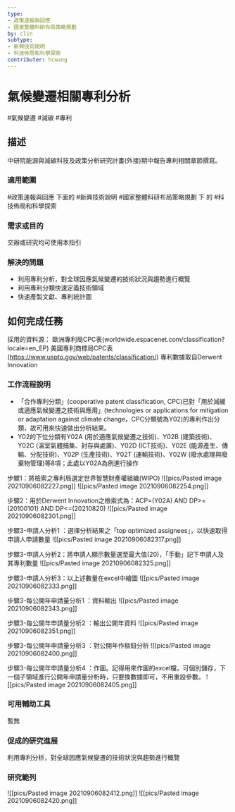 ```yaml
---
type: 
- 政策速報與回應
- 國家整體科研布局策略規劃
by: clin
subtype: 
- 新興技術說明
- 科技佈局和科學探索
contributer: hcwang
---
```

# 氣候變遷相關專利分析
#氣候變遷 #減碳 #專利


## 描述
中研院能源與減碳科技及政策分析研究計畫(外接)期中報告專利相關章節撰寫。
### 適用範圍
#政策速報與回應 下面的 #新興技術說明 
#國家整體科研布局策略規劃 下 的 #科技佈局和科學探索
### 需求或目的
交辦或研究均可使用本指引

### 解決的問題
- 利用專利分析，對全球因應氣候變遷的技術狀況與趨勢進行概覽
- 利用專利分類快速定義技術領域
- 快速產製文獻、專利統計圖

## 如何完成任務
採用的資料源：
歐洲專利局CPC表(worldwide.espacenet.com/classification?locale=en_EP)
美國專利商標局CPC表(https://www.uspto.gov/web/patents/classification/)
專利數據取自Derwent Innovation

### 工作流程說明
- 「合作專利分類」(cooperative patent classification, CPC)已對「用於減緩或適應氣候變遷之技術與應用」(technologies or applications for mitigation or adaptation against climate change，CPC分類號為Y02)的專利作出分類，故可用來快速做出分析結果。
- Y02的下位分類有Y02A (用於適應氣候變遷之技術)、Y02B (建築技術)、Y02C (溫室氣體捕集、封存與處置)、Y02D (ICT技術)、Y02E (能源產生、傳輸、分配技術)、Y02P (生產技術)、Y02T (運輸技術)、Y02W (廢水處理與廢棄物管理)等8項；此處以Y02A為例進行操作

步驟1：將檢索之專利局選定世界智慧財產權組織(WIPO)
![[pics/Pasted image 20210906082227.png]]
![[pics/Pasted image 20210906082254.png]]

步驟2：用於Derwent Innovation之檢索式為：ACP=(Y02A) AND DP>=(20100101) AND DP<=(20210820)
![[pics/Pasted image 20210906082301.png]]

步驟3-申請人分析1 ：選擇分析結果之「top optimized assignees」，以快速取得申請人申請數量
![[pics/Pasted image 20210906082317.png]]

步驟3-申請人分析2：將申請人顯示數量選至最大值(20)，「手動」記下申請人及其專利數量
![[pics/Pasted image 20210906082325.png]]

步驟3-申請人分析3：以上述數量在excel中繪圖
![[pics/Pasted image 20210906082333.png]]

步驟3-每公開年申請量分析1 ：資料輸出
![[pics/Pasted image 20210906082343.png]]

步驟3-每公開年申請量分析2 ：輸出公開年資料
![[pics/Pasted image 20210906082351.png]]

步驟3-每公開年申請量分析3 ：對公開年作樞鈕分析
![[pics/Pasted image 20210906082400.png]]

步驟3-每公開年申請量分析4 ：作圖。記得用來作圖的excel檔，可個別儲存，下一個子領域進行公開年申請量分析時，只要換數據即可，不用重設參數。
![[pics/Pasted image 20210906082405.png]]

### 可用輔助工具
暫無

### 促成的研究進展
利用專利分析，對全球因應氣候變遷的技術狀況與趨勢進行概覽

### 研究範列
![[pics/Pasted image 20210906082412.png]]
![[pics/Pasted image 20210906082420.png]]